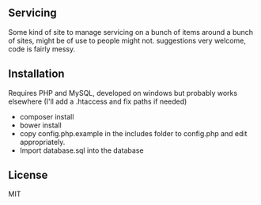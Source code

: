 Servicing
----
Some kind of site to manage servicing on a bunch of items around a bunch of sites, might be of use to people might not.   suggestions very welcome, code is fairly messy.

Installation
----
Requires PHP and MySQL, developed on windows but probably works elsewhere (I'll add a .htaccess and fix paths if needed)
 - composer install
 - bower install
 - copy config.php.example in the includes folder to config.php and edit appropriately.
 - Import database.sql into the database

License
----
MIT
